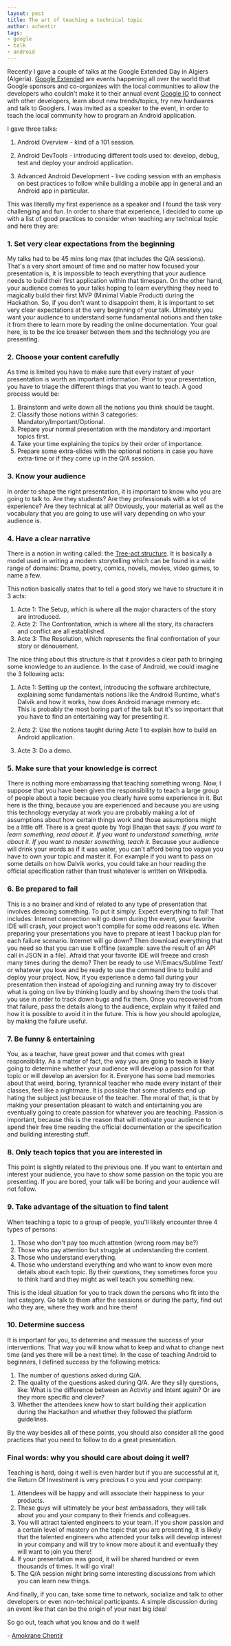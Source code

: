 ```yaml
---
layout: post
title: The art of teaching a technical topic
author: achentir
tags:
- google
- talk
- android
---
```


Recently I gave a couple of talks at the Google Extended 
Day in Algiers (Algeria). [Google Extended](https://developers.google.com/events/io/io-extended) 
are events happening all over the world that Google sponsors and co-organizes with 
the local communities to allow the developers who couldn't make it to their annual event
[Google IO](https://developers.google.com/events/io/) to connect with other developers, 
learn about new trends/topics, try new hardwares and talk to Googlers. I was invited as a speaker 
to the event, in order to teach the local community how to program an Android application. 

I gave three talks: 

1. Android Overview - kind of a 101 session.

2. Android DevTools - introducing different tools used to: develop, debug, test and deploy
   your android application.

3. Advanced Android Development - live coding session with an emphasis on best practices 
   to follow while building a mobile app in general and an Android app in particular.

This was literally my first experience as a speaker and I found the task very 
challenging and fun.  In order to share that experience, I decided to come up with a 
list of good practices to consider when teaching any technical topic and here they are:

### 1. Set very clear expectations from the beginning
My talks had to be 45 mins long max (that includes the Q/A sessions). That's a very short 
amount of time and no matter how focused your presentation is, it is impossible to teach 
everything that your audience needs to build their first application within that timespan. 
On the other hand, your audience comes to your talks hoping to learn everything they need 
to magically build their first MVP (Minimal Viable Product) during the Hackathon. 
So, if you don't want to disappoint them, it is important to set very clear expectations 
at the very beginning of your talk. Ultimately you want your audience to understand some 
fundamental notions and then take it from there to learn more by reading the online documentation. 
Your goal here, is to be the ice breaker between them and the technology you are presenting. 

### 2. Choose your content carefully
As time is limited you have to make sure that every instant of your presentation is worth 
an important information. Prior to your presentation, you have to triage the different things that 
you want to teach. A good process would be:

1. Brainstorm and write down all the notions you think should be taught.
2. Classify those notions within 3 categories: Mandatory/Important/Optional. 
3. Prepare your normal presentation with the mandatory and important topics first. 
4. Take your time explaining the topics by their order of importance.
5. Prepare some extra-slides with the optional notions in case you have extra-time or if they come up in the Q/A session.

### 3. Know your audience
In order to shape the right presentation, it is important to know who you are going to talk to.  Are they students? 
Are they professionals with a lot of experience? Are they technical at all? Obviously, your material as well as 
the vocabulary that you are going to use will vary depending on who your audience is.

### 4. Have a clear narrative
There is a notion in writing called: the [Tree-act structure](http://en.wikipedia.org/wiki/Three-act_structure). 
It is basically a model used in writing a modern storytelling which can be found in a wide range of 
domains: Drama, poetry, comics, novels, movies, video games, to name a few.

This notion basically states that to tell a good story we have to structure it in 3 acts:

1. Acte 1: The Setup, which is where all the major characters of the story are introduced.
2. Acte 2: The Confrontation, which is where all the story, its characters and conflict are all established.
3. Acte 3: The Resolution, which represents the final confrontation of your story or dénouement.

The nice thing about this structure is that it provides a clear path to bringing some knowledge to 
an audience. In the case of Android, we could imagine the 3 following acts:

1. Acte 1: Setting up the context, introducing the software architecture, explaining some fundamentals notions 
like the Android Runtime, what's Dalvik and how it works,  how does Android manage memory etc.  
This is probably the most boring part of the talk but it's so important that you have to find an entertaining 
way for presenting it.

2. Acte 2: Use the notions taught during Acte 1 to explain how to build an Android application.

3. Acte 3: Do a demo.

### 5. Make sure that your knowledge is correct
There is nothing more embarrassing that teaching something wrong.  Now, I suppose that you have been 
given the responsibility to teach a large group of people about a topic because you clearly have some 
experience in it. But here is the thing, because you are experienced and because you are using this 
technology everyday at work you are probably making a lot of assumptions about how certain things work 
and those assumptions might be a little off. There is a great quote by Yogi Bhajan that says: 
*If you want to learn something, read about it. If you want to understand something, write about it. 
If you want to master something, teach it*.  Because your audience will drink your words as if it was water, 
you can't afford being too vague you have to own your topic and master it. For example if you want to pass on
some details on how Dalvik works, you could take an hour reading the official specification rather than trust 
whatever is written on Wikipedia.

### 6. Be prepared to fail
This is a no brainer and kind of related to any type of presentation that involves demoing something. 
To put it simply: Expect everything to fail! That includes: Internet connection will go down during the event,
your favorite IDE will crash, your project won't compile for some odd reasons etc. When preparing your 
presentations you have to prepare at least 1 backup plan for each failure scenario. Internet will go down? 
Then download everything that you need so that you can use it offline (example: save the result of 
an API call in JSON in a file). Afraid that your favorite IDE will freeze and crash many times during the demo? 
Then be ready to use Vi/Emacs/Sublime Text/ or whatever you love and be ready to use the command line to build 
and deploy your project.
Now, if you experience a demo fail during your presentation then instead of apologizing and running away try 
to discover what is going on live by thinking loudly and by showing them the tools that you use in order to 
track down bugs and fix them. Once you recovered from that failure, pass the details along to the audience, 
explain why it failed and how it is possible to avoid it in the future. This is how you should apologize, 
by making the failure useful.

### 7. Be funny & entertaining
You, as a teacher, have great power and that comes with great responsibility. As a matter of fact, the way you 
are going to teach is likely going to determine whether your audience will develop a passion for that topic or will 
develop an aversion for it. Everyone has some bad memories about that weird, boring, tyrannical teacher who made every 
instant of their classes, feel like a nightmare. It is possible that some students end up hating the subject just 
because of the teacher.  The moral of that, is that by making your presentation pleasant to watch and 
entertaining you are eventually going to create passion for whatever you are teaching. Passion is important, because 
this is the reason that will motivate your audience to spend their free time reading the official documentation or the 
specification and building interesting stuff.

### 8. Only teach topics that you are interested in
This point is slightly related to the previous one. If you want to entertain and interest your audience, you have to 
show some passion on the topic you are presenting. If you are bored, your talk will be boring and your audience will not follow.

### 9. Take advantage of the situation to find talent
When teaching a topic to a group of people, you'll likely encounter three 4 types of persons: 

1. Those who don't pay too much attention (wrong room may be?)
2. Those who pay attention but struggle at understanding the content.  
3. Those who understand everything.
4. Those who understand everything and who want to know even more details about each topic. By their questions, 
they sometimes force you to think hard and they might as well teach you something new.

This is the ideal situation for you to track down the persons who fit into the last category. Go talk to them after 
the sessions or during the party, find out who they are, where they work and hire them!

### 10. Determine success
It is important for you, to determine and measure the success of your interventions. That way you will know what to 
keep and what to change next time (and yes there will be a next time). In the case of teaching Android to beginners, 
I defined success by the following metrics:

1. The number of questions asked during Q/A.
2. The quality of the questions asked during Q/A.  Are they silly questions, like: 
What is the difference between an Activity and Intent again? Or are they more specific and clever? 
3. Whether the attendees knew how to start building their application during the Hackathon and whether they followed 
the platform guidelines.

By the way besides all of these points, you should also consider all the good practices that you need to follow to 
do a great presentation.

### Final words: why you should care about doing it well?
Teaching is hard, doing it well is even harder but if you are successful at it, the Return Of Investment is very precious t
o you and your company:

1. Attendees will be happy and will associate their happiness to your products. 
2. These guys will ultimately be your best ambassadors, they will talk about you and your company to their friends and colleagues. 
3. You will attract talented engineers to your team. If you show passion and a certain level of mastery on the topic 
that you are presenting, it is likely that the talented engineers who attended your talks will develop interest in your 
company and will try to know more about it and eventually they will want to join you there!
4. If your presentation was good, it will be shared hundred or even thousands of times.  It will go viral!
5. The Q/A session might bring some interesting discussions from which you can learn new things.

And finally, if you can, take some time to network, socialize and talk to other developers or even non-technical participants. 
A simple discussion during an event like that can be the origin of your next big idea!

So go out, teach what you know and do it well!

\- [Amokrane Chentir](https://github.com/Amokrane/)
